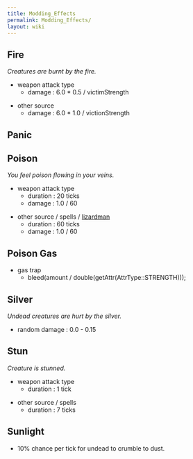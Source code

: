 ```yaml
---
title: Modding_Effects
permalink: Modding_Effects/
layout: wiki
---
```


Fire
----

*Creatures are burnt by the fire.*

-   weapon attack type
    -   damage : 6.0 \* 0.5 / victimStrength

<!-- -->

-   other source
    -   damage : 6.0 \* 1.0 / victionStrength

Panic
-----

Poison
------

*You feel poison flowing in your veins.*

-   weapon attack type
    -   duration : 20 ticks
    -   damage : 1.0 / 60

<!-- -->

-   other source / spells / [lizardman](:Lizardman "wikilink")
    -   duration : 60 ticks
    -   damage : 1.0 / 60

Poison Gas
----------

-   gas trap
    -   bleed(amount / double(getAttr(AttrType::STRENGTH)));

Silver
------

*Undead creatures are hurt by the silver.*

-   random damage : 0.0 - 0.15

Stun
----

*Creature is stunned.*

-   weapon attack type
    -   duration : 1 tick

<!-- -->

-   other source / spells
    -   duration : 7 ticks

Sunlight
--------

-   10% chance per tick for undead to crumble to dust.

